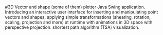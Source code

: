 #3D Vector and shape (some of them) plotter
Java Swing application.
Introducing an interactive user interface for inserting and manipulating point vectors 
and shapes, applying simple transformations (shearing, rotation, scaling,  projection and more) at runtime with animations in 3D space with perspective projection.
shortest path algorithm (TSA) visualization.
